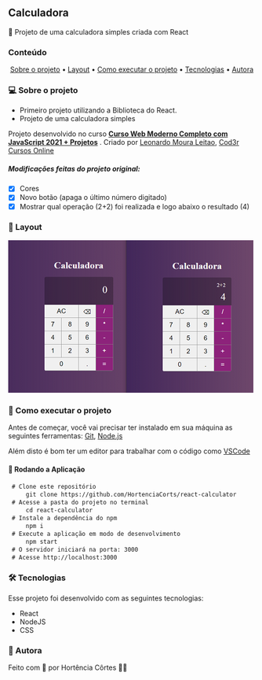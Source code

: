 ## Calculadora 

🌱 Projeto de uma calculadora simples criada com React

### Conteúdo

<p align="center">  
	<a href="#sobre-projeto">Sobre o projeto</a> •
	<a href="#layout">Layout</a> • 
	<a href="#executar-projeto">Como executar o projeto</a> • 
	<a href="#tecnologias">Tecnologias</a> • 
	<a href="#autora">Autora</a>  
</p>

### 💻 Sobre o projeto <a id="sobre-projeto"></a>

 - Primeiro projeto utilizando a Biblioteca do React.
 - Projeto de uma calculadora simples

Projeto desenvolvido no curso  **[Curso Web Moderno Completo com JavaScript 2021 + Projetos](https://www.udemy.com/course/curso-web/)** . Criado por  [Leonardo Moura Leitao](https://www.udemy.com/course/curso-web/#instructor-1),  [Cod3r Cursos Online](https://www.udemy.com/course/curso-web/#instructor-2)

 <h5> Modificações feitas do projeto original: </h5>
 
 - [x] Cores
 - [x] Novo botão (apaga o último número digitado)
 - [x] Mostrar qual operação (2+2) foi realizada e logo abaixo o resultado (4)

### 🎨 Layout <a id="layout"></a>
![enter image description here](https://github.com/HortenciaCorts/react-calculator/blob/main/assets/calculator-img.png?raw=true)

### 🚀 Como executar o projeto <a id="executar-projeto"></a>

Antes de começar, você vai precisar ter instalado em sua máquina as seguintes ferramentas:  [Git](https://git-scm.com/),  [Node.js](https://nodejs.org/pt-br/)

Além disto é bom ter um editor para trabalhar com o código como  [VSCode](https://code.visualstudio.com/)

#### 🎲 Rodando a Aplicação

     # Clone este repositório
	     git clone https://github.com/HortenciaCorts/react-calculator
     # Acesse a pasta do projeto no terminal
	     cd react-calculator
     # Instale a dependência do npm
	     npm i 
     # Execute a aplicação em modo de desenvolvimento
	     npm start 
     # O servidor iniciará na porta: 3000
     # Acesse http://localhost:3000

### 🛠 Tecnologias <a id="tecnologias"></a>

Esse projeto foi desenvolvido com as seguintes tecnologias:
- React
- NodeJS
- CSS

### 👧 Autora <a id="autora"></a>

Feito com 💖 por Hortência Côrtes 👩‍💻 